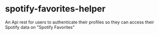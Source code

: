 # spotify-favorites-helper
An Api rest for users to authenticate their profiles so they can access their Spotify data on "Spotify Favorites"

